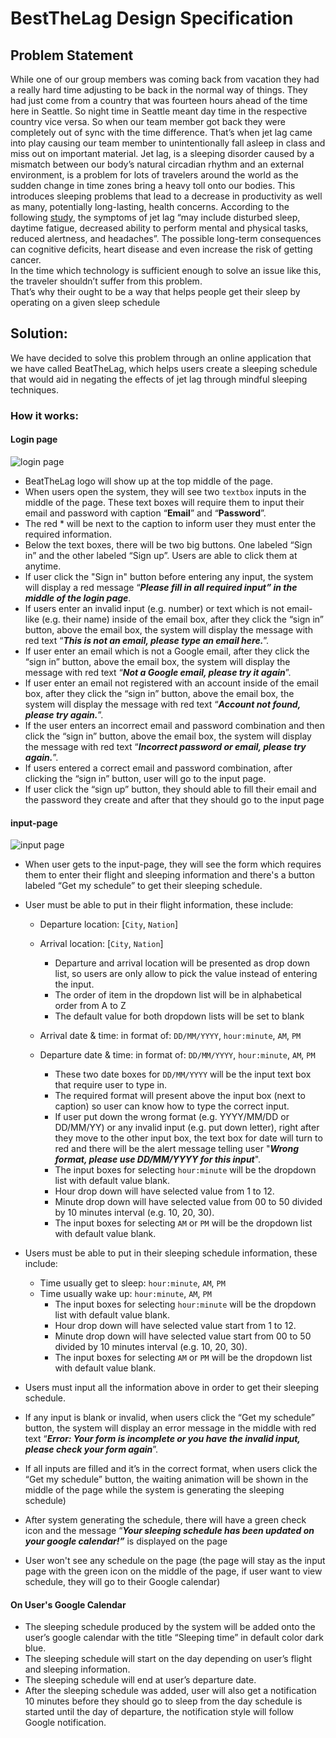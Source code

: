# BestTheLag Design Specification
## Problem Statement
While one of our group members was coming back from vacation they had a really hard time adjusting to be back in the normal way of things. They had just come from a country that was fourteen hours ahead of the time here in Seattle. So night time in Seattle meant day time in the respective country vice versa. So when our team member got back they were completely out of sync with the time difference. That’s when jet lag came into play causing our team member to unintentionally fall asleep in class and miss out on important material. Jet lag, is a sleeping disorder caused by a mismatch between our body’s natural circadian rhythm and an external environment, is a problem for lots of travelers around the world as the sudden change in time zones bring a heavy toll onto our bodies. This introduces sleeping problems that lead to a decrease in productivity as well as many, potentially long-lasting, health concerns. According to the following [study](https://www.ncbi.nlm.nih.gov/pmc/articles/PMC3086113/?fbclid=IwAR0I4Nit5D_0zMN2F7MjTTrMZBrpSNLGg-mULRDVSOHkzNtqE2atMGBVsEI), the symptoms of jet lag “may include disturbed sleep, daytime fatigue, decreased ability to perform mental and physical tasks, reduced alertness, and headaches”. The possible long-term consequences can cognitive deficits, heart disease and even increase the risk of getting cancer.  
In the time which technology is sufficient enough to solve an issue like this, the traveler shouldn’t suffer from this problem.  
That’s why their ought to be a way that helps people get their sleep by operating on a given sleep schedule

## Solution:
We have decided to solve this problem through an online application that we have called BeatTheLag, which helps users create a sleeping schedule that would aid in negating the effects of jet lag through mindful sleeping techniques.

### How it works:  
#### Login page
![login page](https://i.imgur.com/Zz64Eco.png)
- BeatTheLag logo will show up at the top middle of the page.
- When users open the system, they will see two `textbox` inputs in the middle of the page. These text boxes will require them to input their email and password with caption “**Email**” and “**Password**”.
- The red * will be next to the caption to inform user they must enter the required information.
- Below the text boxes, there will be two big buttons. One labeled “Sign in” and the other labeled “Sign up”. Users are able to click them at anytime.
- If user click the "Sign in" button before entering any input, the system will display a red message “***Please fill in all required input” in the middle of the login page***.
- If users enter an invalid input (e.g. number) or text which is not email-like (e.g. their name) inside of the email box, after they click the “sign in” button, above the email box, the system will display the message with red text “***This is not an email, please type an email here.***”.
- If user enter an email which is not a Google email, after they click the “sign in” button, above the email box, the system will display the message with red text “***Not a Google email, please try it again***”.
- If user enter an email not registered with an account inside of the email box, after they click the “sign in” button, above the email box, the system will display the message with red text “***Account not found, please try again.***”.
- If the user enters an incorrect email and password combination and then click the “sign in” button, above the email box, the system will display the message with red text “***Incorrect password or email, please try again.***”.  
- If users entered a correct email and password combination, after clicking the “sign in” button, user will go to the input page.
- If user click the “sign up” button, they should able to fill their email and the password they create and after that they should go to the input page

#### input-page
![input page](https://i.imgur.com/3rvIKHQ.png)
- When user gets to the input-page, they will see the form which requires them to enter their flight and sleeping information and there's a button labeled “Get my schedule” to get their sleeping schedule.

- User must be able to put in their flight information, these include:

    - Departure location: [`City`, `Nation`]
    - Arrival location: [`City`, `Nation`]
        - Departure and arrival location will be presented as drop down list, so users are only allow to pick the value instead of entering the input.
        - The order of item in the dropdown list will be in alphabetical order from A to Z
        - The default value for both dropdown lists will be set to blank

     - Arrival date & time: in format of: `DD/MM/YYYY`, `hour:minute`, `AM`, `PM`  
     - Departure date & time: in format of: `DD/MM/YYYY`, `hour:minute`, `AM`, `PM`
        - These two date boxes for `DD/MM/YYYY` will be the input text box that require user to type in.
        - The required format will present above the input box (next to caption) so user can know how to type the correct input.
        - If user put down the wrong format (e.g. YYYY/MM/DD or DD/MM/YY) or any invalid input (e.g. put down letter), right after they move to the other input box, the text box for date will turn to red and there will be the alert message telling user "***Wrong format, please use DD/MM/YYYY for this input***".
        - The input boxes for selecting `hour:minute` will be the dropdown list with default value blank.
        - Hour drop down will have selected value from 1 to 12.
        - Minute drop down will have selected value from 00 to 50 divided by 10 minutes interval (e.g. 10, 20, 30).
        - The input boxes for selecting `AM` or `PM` will be the dropdown list with default value blank.


- Users must be able to put in their sleeping schedule information, these include:
    - Time usually get to sleep: `hour:minute`, `AM`, `PM`
    - Time usually wake up: `hour:minute`, `AM`, `PM`
        - The input boxes for selecting `hour:minute` will be the dropdown list with default value blank.
        - Hour drop down will have selected value start from 1 to 12.
        - Minute drop down will have selected value start from 00 to 50 divided by 10 minutes interval (e.g. 10, 20, 30).
        - The input boxes for selecting `AM` or `PM` will be the dropdown list with default value blank.

- Users must input all the information above in order to get their sleeping schedule.
- If any input is blank or invalid, when users click the “Get my schedule” button, the system will display an error message in the middle with red text “***Error: Your form is incomplete or you have the invalid input, please check your form again***”.

- If all inputs are filled and it’s in the correct format, when users click the “Get my schedule” button, the waiting animation will be shown in the middle of the page while the system is generating the sleeping schedule)
- After system generating the schedule, there will have a green check icon and the message “***Your sleeping schedule has been updated on your google calendar!”*** is displayed on the page
- User won't see any schedule on the page (the page will stay as the input page with the green icon on the middle of the page, if user want to view schedule, they will go to their Google calendar)

#### On User's Google Calendar
- The sleeping schedule produced by the system will be added onto the user’s google calendar with the title “Sleeping time” in default color dark blue.
- The sleeping schedule will start on the day depending on user’s flight and sleeping information.
- The sleeping schedule will end at user’s departure date.
- After the sleeping schedule was added, user will also get a notification 10 minutes before they should go to sleep from the day schedule is started until the day of departure, the notification style will follow Google notification.    
